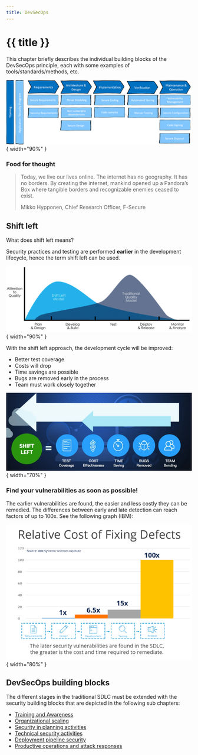 ```yaml
---
title: DevSecOps
---
```


# {{ title }}

This chapter briefly describes the individual building blocks of the DevSecOps principle, each with some examples of tools/standards/methods, etc.

![](img/SC-SSDLC.png){ width="90%" }

### Food for thought
> Today, we live our lives online. The internet has no geography. It has no borders. By creating the internet, mankind opened up a Pandora’s Box where tangible borders and recognizable enemies ceased to exist.
>
> Mikko Hypponen, Chief Research Officer, F-Secure

## Shift left
What does shift left means?

Security practices and testing are performed **earlier** in the development lifecycle, hence the term shift left can be used.

![](img/shift-left.png){ width="90%" }

With the shift left approach, the development cycle will be improved:

- Better test coverage
- Costs will drop
- Time savings are possible
- Bugs are removed early in the process
- Team must work closely together

![](img/shift-left2.webp){ width="70%" }

### Find your vulnerabilities as soon as possible!
The earlier vulnerabilities are found, the easier and less costly they can be remedied. The differences between early and late detection can reach factors of up to 100x. See the following graph (IBM):

![](img/costst.png){ width="80%" }

## DevSecOps building blocks
The different stages in the traditional SDLC must be extended with the security building blocks that are depicted in the following sub chapters:

- [Training and Awareness](devsecops2.md)
- [Organizational scaling](devsecops3.md)
- [Security in planning activities](devsecops4.md)
- [Technical security activities](devsecops5.md)
- [Deployment pipeline security](devsecops6.md)
- [Productive operations and attack responses](devsecops7.md)

